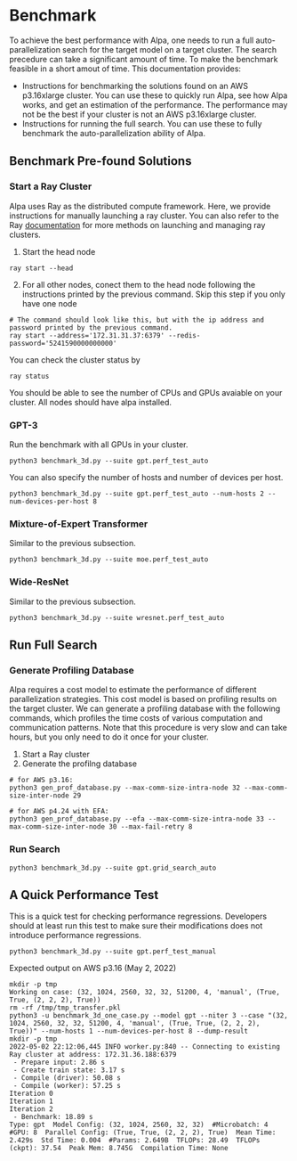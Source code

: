 # Benchmark
To achieve the best performance with Alpa, one needs to run a full auto-parallelization search for the target model on a target cluster.
The search precedure can take a significant amount of time.
To make the benchmark feasible in a short amout of time. This documentation provides:
- Instructions for benchmarking the solutions found on an AWS p3.16xlarge cluster.
  You can use these to quickly run Alpa, see how Alpa works, and get an estimation of the performance.
  The performance may not be the best if your cluster is not an AWS p3.16xlarge cluster.
- Instructions for running the full search.
  You can use these to fully benchmark the auto-parallelization ability of Alpa.

## Benchmark Pre-found Solutions

### Start a Ray Cluster
Alpa uses Ray as the distributed compute framework.
Here, we provide instructions for manually launching a ray cluster.
You can also refer to the Ray [documentation](https://docs.ray.io/en/latest/cluster/quickstart.html#) for more methods on launching and managing ray clusters. 

1. Start the head node
  ```
  ray start --head
  ```
2. For all other nodes, conect them to the head node following the instructions printed by the previous command. Skip this step if you only have one node
  ```
  # The command should look like this, but with the ip address and password printed by the previous command. 
  ray start --address='172.31.31.37:6379' --redis-password='5241590000000000'
  ```

You can check the cluster status by 
```
ray status
```
You should be able to see the number of CPUs and GPUs avaiable on your cluster.
All nodes should have alpa installed.

### GPT-3
Run the benchmark with all GPUs in your cluster.
```
python3 benchmark_3d.py --suite gpt.perf_test_auto
```

You can also specify the number of hosts and number of devices per host.
```
python3 benchmark_3d.py --suite gpt.perf_test_auto --num-hosts 2 --num-devices-per-host 8
```

### Mixture-of-Expert Transformer
Similar to the previous subsection.
```
python3 benchmark_3d.py --suite moe.perf_test_auto
```

### Wide-ResNet
Similar to the previous subsection.
```
python3 benchmark_3d.py --suite wresnet.perf_test_auto
```

## Run Full Search

### Generate Profiling Database
Alpa requires a cost model to estimate the performance of different parallelization strategies.
This cost model is based on profiling results on the target cluster.
We can generate a profiling database with the following commands, which profiles the time costs of various computation and communication patterns.
Note that this procedure is very slow and can take hours, but you only need to do it once for your cluster.

1. Start a Ray cluster
2. Generate the profilng database
  ```
  # for AWS p3.16:
  python3 gen_prof_database.py --max-comm-size-intra-node 32 --max-comm-size-inter-node 29
  
  # for AWS p4.24 with EFA:
  python3 gen_prof_database.py --efa --max-comm-size-intra-node 33 --max-comm-size-inter-node 30 --max-fail-retry 8
  ```

### Run Search
```
python3 benchmark_3d.py --suite gpt.grid_search_auto
```

## A Quick Performance Test
This is a quick test for checking performance regressions.
Developers should at least run this test to make sure their modifications does not introduce performance regressions.

```
python3 benchmark_3d.py --suite gpt.perf_test_manual
```

Expected output on AWS p3.16 (May 2, 2022)
```
mkdir -p tmp
Working on case: (32, 1024, 2560, 32, 32, 51200, 4, 'manual', (True, True, (2, 2, 2), True))
rm -rf /tmp/tmp_transfer.pkl
python3 -u benchmark_3d_one_case.py --model gpt --niter 3 --case "(32, 1024, 2560, 32, 32, 51200, 4, 'manual', (True, True, (2, 2, 2), True))" --num-hosts 1 --num-devices-per-host 8 --dump-result
mkdir -p tmp
2022-05-02 22:12:06,445 INFO worker.py:840 -- Connecting to existing Ray cluster at address: 172.31.36.188:6379
 - Prepare input: 2.86 s
 - Create train state: 3.17 s
 - Compile (driver): 50.08 s
 - Compile (worker): 57.25 s
Iteration 0
Iteration 1
Iteration 2
 - Benchmark: 18.89 s
Type: gpt  Model Config: (32, 1024, 2560, 32, 32)  #Microbatch: 4  #GPU: 8  Parallel Config: (True, True, (2, 2, 2), True)  Mean Time: 2.429s  Std Time: 0.004  #Params: 2.649B  TFLOPs: 28.49  TFLOPs (ckpt): 37.54  Peak Mem: 8.745G  Compilation Time: None
```
